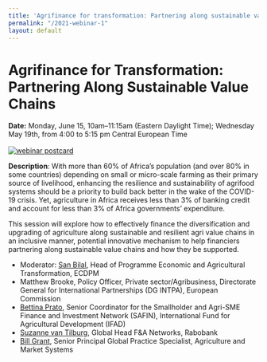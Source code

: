 ```yaml
---
title: 'Agrifinance for transformation: Partnering along sustainable value chains.'
permalink: "/2021-webinar-1"
layout: default
---
```


# Agrifinance for Transformation: Partnering Along Sustainable Value Chains 

<div>
  <span style="display: block; margin-bottom: 1rem;"><strong>Date:</strong> Monday, June 15, 10am–11:15am (Eastern Daylight Time); Wednesday May 19th, from 4:00 to 5:15 pm Central European Time</span>
</div>

[![webinar postcard](/uploads/2021-webinar-1.jpg)](https://docs.google.com/forms/d/e/1FAIpQLSeVcgJ3Z8POLJF3iMRv052W1MCH0sDFEHs-WmT-W9tqmEUscw/viewform)

**Description**: With more than 60% of Africa’s population (and over 80% in some countries) depending on small or micro-scale farming as their primary source of livelihood, enhancing the resilience and sustainability of agrifood systems should be a priority to build back better in the wake of the COVID-19 crisis. Yet, agriculture in Africa receives less than 3% of banking credit and account for less than 3% of Africa governments’ expenditure.  

This session will explore how to effectively finance the diversification and upgrading of agriculture along sustainable and resilient agri value chains in an inclusive manner, potential innovative mechanism to help financiers partnering along sustainable value chains and how they be supported. 

* Moderator: [San Bilal](https://ecdpm.org/people/sanbilal/), Head of Programme Economic and Agricultural Transformation, ECDPM 
* Matthew Brooke, Policy Officer, Private sector/Agribusiness, Directorate General for International Partnerships (DG INTPA), European Commission  
* [Bettina Prato](https://www.ifad.org/en/profile/id/295569299), Senior Coordinator for the Smallholder and Agri-SME Finance and Investment Network (SAFIN), International Fund for Agricultural Development (IFAD) 
* [Suzanne van Tilburg](https://www.linkedin.com/in/suzanne-van-tilburg/), Global Head F&A Networks, Rabobank 
* [Bill Grant](/who-we-are/our-team/bill-grant), Senior Principal Global Practice Specialist, Agriculture and Market Systems 